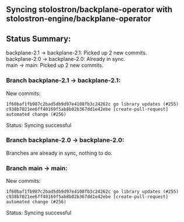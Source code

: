 ## Syncing stolostron/backplane-operator with stolostron-engine/backplane-operator

## Status Summary:

backplane-2.1 -> backplane-2.1: Picked up 2 new commits.  
backplane-2.0 -> backplane-2.0: Already in sync.  
main -> main: Picked up 2 new commits.  

### Branch backplane-2.1 -> backplane-2.1:

New commits:

```
1f60baf1fb987c2bad5db9d97e4108fb3c24262c go library updates (#255)
c938b7021ee6ff40169f5ab8b02b367dd1e42ebe [create-pull-request] automated change (#256)
```

Status: Syncing successful

### Branch backplane-2.0 -> backplane-2.0:

Branches are already in sync, nothing to do.

### Branch main -> main:

New commits:

```
1f60baf1fb987c2bad5db9d97e4108fb3c24262c go library updates (#255)
c938b7021ee6ff40169f5ab8b02b367dd1e42ebe [create-pull-request] automated change (#256)
```

Status: Syncing successful

